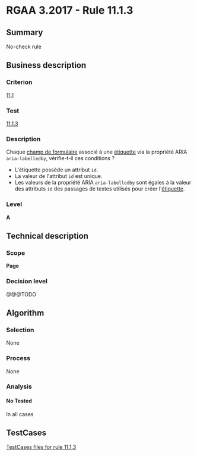 # RGAA 3.2017 - Rule 11.1.3

## Summary
No-check rule


## Business description

### Criterion
[11.1](http://references.modernisation.gouv.fr/rgaa-accessibilite/criteres.html#crit-11-1)

### Test
[11.1.3](http://references.modernisation.gouv.fr/rgaa-accessibilite/criteres.html#test-11-1-3)

### Description
<div lang="fr">Chaque <a href="http://references.modernisation.gouv.fr/rgaa-accessibilite/glossaire.html#champ-de-saisie-de-formulaire">champ de formulaire</a> associ&#xE9; &#xE0; une <a href="http://references.modernisation.gouv.fr/rgaa-accessibilite/glossaire.html#tiquette-de-champs-de-formulaire">&#xE9;tiquette</a> via la propri&#xE9;t&#xE9; ARIA <code lang="en">aria-labelledby</code>, v&#xE9;rifie-t-il ces conditions&nbsp;? <ul><li>L'&#xE9;tiquette poss&#xE8;de un attribut <code lang="en">id</code>.</li> <li>La valeur de l'attribut <code lang="en">id</code> est unique.</li> <li>Les valeurs de la propri&#xE9;t&#xE9; ARIA <code lang="en">aria-labelledby</code> sont &#xE9;gales &#xE0; la valeur des attributs <code lang="en">id</code> des passages de textes utilis&#xE9;s pour cr&#xE9;er l'<a href="http://references.modernisation.gouv.fr/rgaa-accessibilite/glossaire.html#tiquette-de-champs-de-formulaire">&#xE9;tiquette</a>.</li> </ul></div>

### Level
**A**


## Technical description

### Scope
**Page**

### Decision level
@@@TODO


## Algorithm

### Selection
None

### Process
None

### Analysis

#### No Tested
In all cases


##  TestCases

[TestCases files for rule 11.1.3](https://github.com/Asqatasun/Asqatasun/tree/develop/rules/rules-rgaa3.2017/src/test/resources/testcases/rgaa32017/Rgaa32017Rule110103/)


